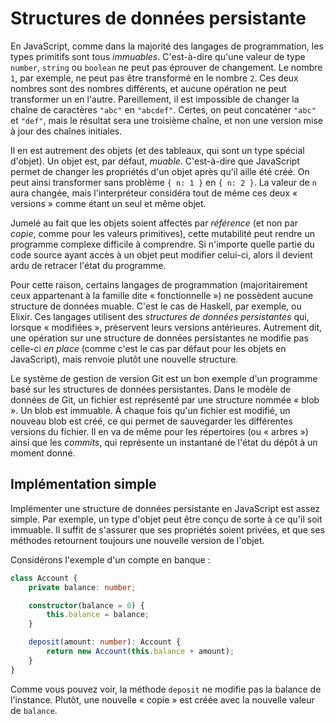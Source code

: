 # Structures de données persistante

En JavaScript, comme dans la majorité des langages de programmation, les
types primitifs sont tous *immuables*. C'est-à-dire qu'une valeur de
type `number`, `string` ou `boolean` ne peut pas éprouver de changement.
Le nombre `1`, par exemple, ne peut pas être transformé en le nombre
`2`. Ces deux nombres sont des nombres différents, et aucune opération
ne peut transformer un en l'autre. Pareillement, il est impossible de
changer la chaîne de caractères `"abc"` en `"abcdef"`. Certes, on peut
concaténer `"abc"` et `"def"`, mais le résultat sera une troisième
chaîne, et non une version mise à jour des chaînes initiales.

Il en est autrement des objets (et des tableaux, qui sont un type
spécial d'objet). Un objet est, par défaut, *muable*. C'est-à-dire que
JavaScript permet de changer les propriétés d'un objet après qu'il aille
été créé. On peut ainsi transformer sans problème `{ n: 1 }` en `{ n: 2
}`. La valeur de `n` aura changée, mais l'interpréteur considéra tout de
même ces deux « versions » comme étant un seul et même objet.

Jumelé au fait que les objets soient affectés par *référence* (et non
par *copie*, comme pour les valeurs primitives), cette mutabilité peut
rendre un programme complexe difficile à comprendre. Si n'importe quelle
partie du code source ayant accès à un objet peut modifier celui-ci,
alors il devient ardu de retracer l'état du programme.

Pour cette raison, certains langages de programmation (majoritairement
ceux appartenant à la famille dite « fonctionnelle ») ne possèdent
aucune structure de données muable. C'est le cas de Haskell, par
exemple, ou Elixir. Ces langages utilisent des *structures de données
persistantes* qui, lorsque « modifiées », préservent leurs versions
antérieures. Autrement dit, une opération sur une structure de données
persistantes ne modifie pas celle-ci *en place* (comme c'est le cas par
défaut pour les objets en JavaScript), mais renvoie plutôt une nouvelle
structure. 

Le système de gestion de version Git est un bon exemple d'un programme
basé sur les structures de données persistantes. Dans le modèle de
données de Git, un fichier est représenté par une structure nommée 
« blob ». Un blob est immuable. À chaque fois qu'un fichier est
modifié, un nouveau blob est créé, ce qui permet de sauvegarder les
différentes versions du fichier. Il en va de même pour les répertoires
(ou « arbres ») ainsi que les *commits*, qui représente un instantané de
l'état du dépôt à un moment donné.

## Implémentation simple

Implémenter une structure de données persistante en JavaScript est assez
simple. Par exemple, un type d'objet peut être conçu de sorte à ce qu'il
soit immuable. Il suffit de s'assurer que ses propriétés soient privées,
et que ses méthodes retournent toujours une nouvelle version de l'objet.

Considérons l'exemple d'un compte en banque :

```ts
class Account {
    private balance: number;

    constructor(balance = 0) {
        this.balance = balance;
    }

    deposit(amount: number): Account {
        return new Account(this.balance + amount);
    }
}
```

Comme vous pouvez voir, la méthode `deposit` ne modifie pas la balance
de l'instance. Plutôt, une nouvelle « copie » est créée avec la nouvelle
valeur de `balance`.
